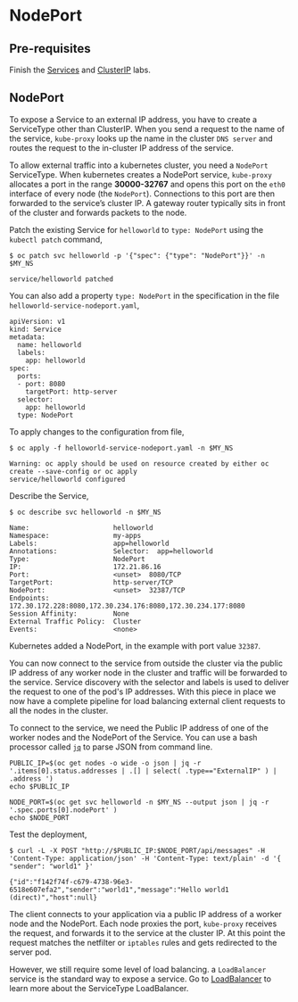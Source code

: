 # NodePort

## Pre-requisites

Finish the [Services](services.md) and [ClusterIP](clusterip.md) labs.

## NodePort

To expose a Service to an external IP address, you have to create a ServiceType other than ClusterIP. When you send a request to the name of the service, `kube-proxy` looks up the name in the cluster `DNS server` and routes the request to the in-cluster IP address of the service. 

To allow external traffic into a kubernetes cluster, you need a `NodePort` ServiceType. When kubernetes creates a NodePort service, `kube-proxy` allocates a port in the range **30000-32767** and opens this port on the `eth0` interface of every node (the `NodePort`). Connections to this port are then forwarded to the service’s cluster IP. A gateway router typically sits in front of the cluster and forwards packets to the node.

Patch the existing Service for `helloworld` to `type: NodePort` using the `kubectl patch` command,

```console
$ oc patch svc helloworld -p '{"spec": {"type": "NodePort"}}' -n $MY_NS

service/helloworld patched
```

You can also add a property `type: NodePort` in the specification in the file `helloworld-service-nodeport.yaml`,

```console
apiVersion: v1
kind: Service
metadata:
  name: helloworld
  labels:
    app: helloworld
spec:
  ports:
  - port: 8080
    targetPort: http-server
  selector:
    app: helloworld
  type: NodePort
```

To apply changes to the configuration from file,

```console
$ oc apply -f helloworld-service-nodeport.yaml -n $MY_NS

Warning: oc apply should be used on resource created by either oc create --save-config or oc apply
service/helloworld configured
```

Describe the Service,

```console
$ oc describe svc helloworld -n $MY_NS

Name:                     helloworld
Namespace:                my-apps
Labels:                   app=helloworld
Annotations:              Selector:  app=helloworld
Type:                     NodePort
IP:                       172.21.86.16
Port:                     <unset>  8080/TCP
TargetPort:               http-server/TCP
NodePort:                 <unset>  32387/TCP
Endpoints:                172.30.172.228:8080,172.30.234.176:8080,172.30.234.177:8080
Session Affinity:         None
External Traffic Policy:  Cluster
Events:                   <none>
```

Kubernetes added a NodePort, in the example with port value `32387`.

You can now connect to the service from outside the cluster via the public IP address of any worker node in the cluster and traffic will be forwarded to the service. Service discovery with the selector and labels is used to deliver the request to one of the pod's IP addresses. With this piece in place we now have a complete pipeline for load balancing external client requests to all the nodes in the cluster.

To connect to the service, we need the Public IP address of one of the worker nodes and the NodePort of the Service. You can use a bash processor called [`jq`](https://stedolan.github.io/jq/) to parse JSON from command line.

```console
PUBLIC_IP=$(oc get nodes -o wide -o json | jq -r '.items[0].status.addresses | .[] | select( .type=="ExternalIP" ) | .address ')
echo $PUBLIC_IP

NODE_PORT=$(oc get svc helloworld -n $MY_NS --output json | jq -r '.spec.ports[0].nodePort' )
echo $NODE_PORT
```

Test the deployment,

```console
$ curl -L -X POST "http://$PUBLIC_IP:$NODE_PORT/api/messages" -H 'Content-Type: application/json' -H 'Content-Type: text/plain' -d '{ "sender": "world1" }'

{"id":"f142f74f-c679-4738-96e3-6518e607efa2","sender":"world1","message":"Hello world1 (direct)","host":null}
```

The client connects to your application via a public IP address of a worker node and the NodePort. Each node proxies the port, `kube-proxy` receives the request, and forwards it to the service at the cluster IP. At this point the request matches the netfilter or `iptables` rules and gets redirected to the server pod. 

However, we still require some level of load balancing. a `LoadBalancer` service is the standard way to expose a service. Go to [LoadBalancer](loadbalancer.md) to learn more about the ServiceType LoadBalancer.
